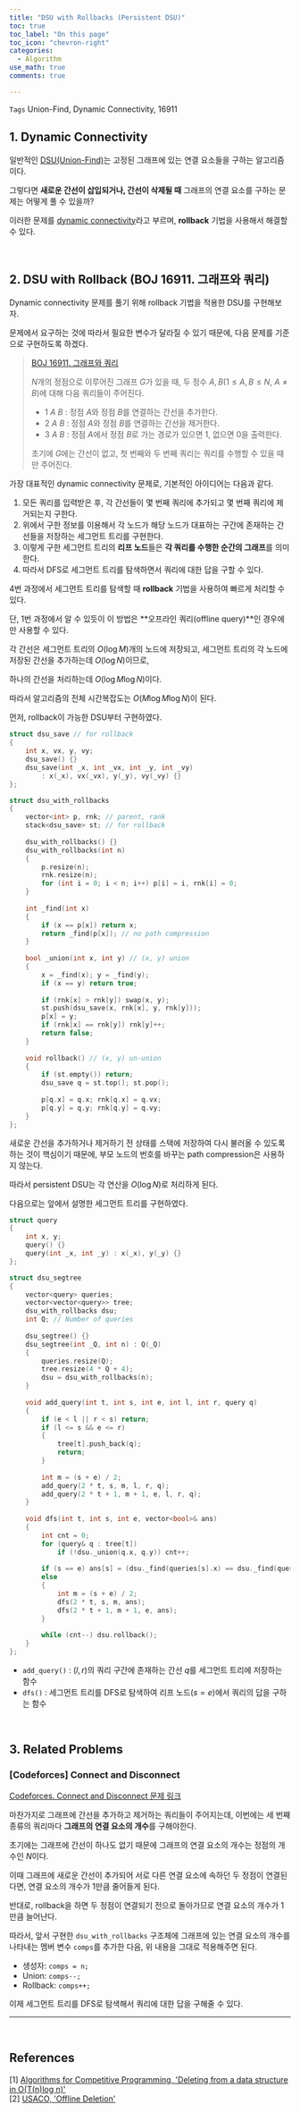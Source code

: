 ```yaml
---
title: "DSU with Rollbacks (Persistent DSU)"
toc: true
toc_label: "On this page"
toc_icon: "chevron-right"
categories:    
  - Algorithm
use_math: true
comments: true

---
```


`Tags` Union-Find, Dynamic Connectivity, 16911

## 1. Dynamic Connectivity

일반적인 [DSU(Union-Find)](https://damo1924.github.io/algorithm/UnionFind/)는 고정된 그래프에 있는 연결 요소들을 구하는 알고리즘이다.

그렇다면 **새로운 간선이 삽입되거나, 간선이 삭제될 때** 그래프의 연결 요소를 구하는 문제는 어떻게 풀 수 있을까?

이러한 문제를 [dynamic connectivity](https://en.m.wikipedia.org/wiki/Dynamic_connectivity)라고 부르며, **rollback** 기법을 사용해서 해결할 수 있다.

<br/>

## 2. DSU with Rollback (BOJ 16911. 그래프와 쿼리)

Dynamic connectivity 문제를 풀기 위해 rollback 기법을 적용한 DSU를 구현해보자.

문제에서 요구하는 것에 따라서 필요한 변수가 달라질 수 있기 때문에, 다음 문제를 기준으로 구현하도록 하겠다.

> [BOJ 16911. 그래프와 쿼리](https://www.acmicpc.net/problem/16911)
> 
> $N$개의 정점으로 이루어진 그래프 $G$가 있을 때, 두 정수 $A, B$($1 \leq A, B \leq N$, $A \neq B$)에 대해 다음 쿼리들이 주어진다.
> 
> - $1$ $A$ $B$ : 정점 $A$와 정점 $B$를 연결하는 간선을 추가한다.
> - $2$ $A$ $B$ : 정점 $A$와 정점 $B$를 연결하는 간선을 제거한다.
> - $3$ $A$ $B$ : 정점 $A$에서 정점 $B$로 가는 경로가 있으면 1, 없으면 0을 출력한다.
> 
> 초기에 $G$에는 간선이 없고, 첫 번째와 두 번째 쿼리는 쿼리를 수행할 수 있을 때만 주어진다.

가장 대표적인 dynamic connectivity 문제로, 기본적인 아이디어는 다음과 같다.

1. 모든 쿼리를 입력받은 후, 각 간선들이 몇 번째 쿼리에 추가되고 몇 번째 쿼리에 제거되는지 구한다.
2. 위에서 구한 정보를 이용해서 각 노드가 해당 노드가 대표하는 구간에 존재하는 간선들을 저장하는 세그먼트 트리를 구현한다.
3. 이렇게 구한 세그먼트 트리의 **리프 노드**들은 **각 쿼리를 수행한 순간의 그래프**를 의미한다.
4. 따라서 DFS로 세그먼트 트리를 탐색하면서 쿼리에 대한 답을 구할 수 있다.

4번 과정에서 세그먼트 트리를 탐색할 때 **rollback** 기법을 사용하여 빠르게 처리할 수 있다.

단, 1번 과정에서 알 수 있듯이 이 방법은 **오프라인 쿼리(offline query)**인 경우에만 사용할 수 있다.

각 간선은 세그먼트 트리의 $O(\log M)$개의 노드에 저장되고, 세그먼트 트리의 각 노드에 저장된 간선을 추가하는데 $O(\log N)$이므로,

하나의 간선을 처리하는데 $O(\log M \log N)$이다.

따라서 알고리즘의 전체 시간복잡도는 $O(M \log M \log N)$이 된다.

먼저, rollback이 가능한 DSU부터 구현하였다.

```cpp
struct dsu_save // for rollback
{
    int x, vx, y, vy;
    dsu_save() {}
    dsu_save(int _x, int _vx, int _y, int _vy)
        : x(_x), vx(_vx), y(_y), vy(_vy) {}
};

struct dsu_with_rollbacks
{
    vector<int> p, rnk; // parent, rank
    stack<dsu_save> st; // for rollback
    
    dsu_with_rollbacks() {}
    dsu_with_rollbacks(int n)
    {
        p.resize(n);
        rnk.resize(n);
        for (int i = 0; i < n; i++) p[i] = i, rnk[i] = 0;
    }
    
    int _find(int x)
    {
        if (x == p[x]) return x;
        return _find(p[x]); // no path compression
    }
    
    bool _union(int x, int y) // (x, y) union
    {
        x = _find(x); y = _find(y);
        if (x == y) return true;
        
        if (rnk[x] > rnk[y]) swap(x, y);
        st.push(dsu_save(x, rnk[x], y, rnk[y]));
        p[x] = y;
        if (rnk[x] == rnk[y]) rnk[y]++;
        return false;
    }
    
    void rollback() // (x, y) un-union
    {
        if (st.empty()) return;
        dsu_save q = st.top(); st.pop();
        
        p[q.x] = q.x; rnk[q.x] = q.vx;
        p[q.y] = q.y; rnk[q.y] = q.vy;
    }
};
```

새로운 간선을 추가하거나 제거하기 전 상태를 스택에 저장하여 다시 불러올 수 있도록 하는 것이 핵심이기 때문에, 부모 노드의 번호를 바꾸는 path compression은 사용하지 않는다.

따라서 persistent DSU는 각 연산을 $O(\log N)$로 처리하게 된다.

다음으로는 앞에서 설명한 세그먼트 트리를 구현하였다.

```cpp
struct query
{
    int x, y;
    query() {}
    query(int _x, int _y) : x(_x), y(_y) {}
};

struct dsu_segtree
{
    vector<query> queries;
    vector<vector<query>> tree;
    dsu_with_rollbacks dsu;
    int Q; // Number of queries
    
    dsu_segtree() {}
    dsu_segtree(int _Q, int n) : Q(_Q)
    {
        queries.resize(Q);
        tree.resize(4 * Q + 4);
        dsu = dsu_with_rollbacks(n);
    }
    
    void add_query(int t, int s, int e, int l, int r, query q)
    {
        if (e < l || r < s) return;
        if (l <= s && e <= r)
        {
            tree[t].push_back(q);
            return;
        }
        
        int m = (s + e) / 2;
        add_query(2 * t, s, m, l, r, q);
        add_query(2 * t + 1, m + 1, e, l, r, q);
    }
    
    void dfs(int t, int s, int e, vector<bool>& ans)
    {
        int cnt = 0;
        for (query& q : tree[t])
            if (!dsu._union(q.x, q.y)) cnt++;
        
        if (s == e) ans[s] = (dsu._find(queries[s].x) == dsu._find(queries[s].y));
        else
        {
            int m = (s + e) / 2;
            dfs(2 * t, s, m, ans);
            dfs(2 * t + 1, m + 1, e, ans);
        }
        
        while (cnt--) dsu.rollback(); 
    }
};
```

- `add_query()` : $(l, r)$의 쿼리 구간에 존재하는 간선 $q$를 세그먼트 트리에 저장하는 함수
- `dfs()` : 세그먼트 트리를 DFS로 탐색하여 리프 노드($s = e$)에서 쿼리의 답을 구하는 함수

<br/>

## 3. Related Problems

### [Codeforces] Connect and Disconnect

[Codeforces. Connect and Disconnect 문제 링크](https://codeforces.com/gym/100551/problem/A)

마찬가지로 그래프에 간선을 추가하고 제거하는 쿼리들이 주어지는데, 이번에는 세 번째 종류의 쿼리마다 **그래프의 연결 요소의 개수**를 구해야한다.

초기에는 그래프에 간선이 하나도 없기 때문에 그래프의 연결 요소의 개수는 정점의 개수인 $N$이다.

이때 그래프에 새로운 간선이 추가되어 서로 다른 연결 요소에 속하던 두 정점이 연결된다면, 연결 요소의 개수가 1만큼 줄어들게 된다.

반대로, rollback을 하면 두 정점이 연결되기 전으로 돌아가므로 연결 요소의 개수가 1만큼 늘어난다.

따라서, 앞서 구현한 `dsu_with_rollbacks` 구조체에 그래프에 있는 연결 요소의 개수를 나타내는 멤버 변수 `comps`를 추가한 다음, 위 내용을 그대로 적용해주면 된다.

- 생성자: `comps = n;`
- Union: `comps--;`
- Rollback: `comps++;`

이제 세그먼트 트리를 DFS로 탐색해서 쿼리에 대한 답을 구해줄 수 있다.

---



<br/>

## References

[1] [Algorithms for Competitive Programming, 'Deleting from a data structure in O(T(n)log n)'](https://cp-algorithms.com/data_structures/deleting_in_log_n.html)  
[2] [USACO, 'Offline Deletion'](https://usaco.guide/adv/offline-del?lang=cpp)  
